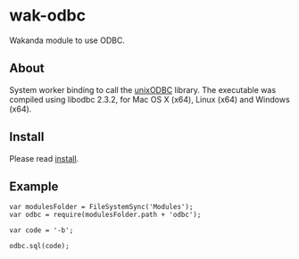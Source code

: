 wak-odbc
========

Wakanda module to use ODBC.

About
-----
System worker binding to call the [unixODBC](http://www.unixodbc.org) library. The executable was compiled using libodbc 2.3.2, for Mac OS X (x64), Linux (x64) and Windows (x64).

Install
-------
Please read [install](https://github.com/miyako/wak-ftp/blob/master/install.md).

Example
-------
```
var modulesFolder = FileSystemSync('Modules');
var odbc = require(modulesFolder.path + 'odbc');

var code = '-b';

odbc.sql(code);
```


